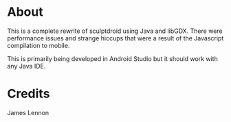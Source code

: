 About
=====

This is a complete rewrite of sculptdroid using Java and libGDX. There were performance issues and
strange hiccups that were a result of the Javascript compilation to mobile.

This is primarily being developed in Android Studio but it should work with any Java IDE.


Credits
=======

James Lennon
